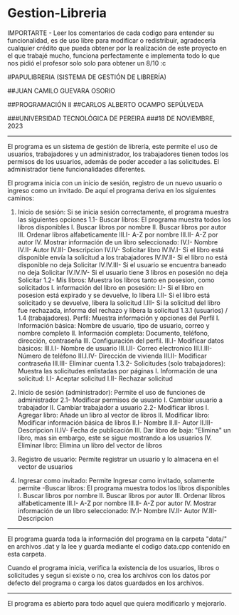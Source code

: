 ﻿# Gestion-Libreria

IMPORTARTE - Leer los comentarios de cada codigo para entender su funcionalidad, es de uso libre para modificar o redistribuir, agradecería cualquier crédito que pueda obtener por la realización de este proyecto en el que trabajé mucho, funciona perfectamente e implementa todo lo que nos pidió el profesor solo solo para obtener un 8/10 :c

#PAPULIBRERIA (SISTEMA DE GESTIÓN DE LIBRERÍA)

##JUAN CAMILO GUEVARA OSORIO

##PROGRAMACIÓN II
##CARLOS ALBERTO OCAMPO SEPÚLVEDA

###UNIVERSIDAD TECNOLÓGICA DE PEREIRA
###18 DE NOVIEMBRE, 2023

---

El programa es un sistema de gestión de librería, este permite el uso de usuarios, trabajadores y
un administrador, los trabajadores tienen todos los permisos de los usuarios, además de poder acceder
a las solicitudes. El administrador tiene funcionalidades diferentes.

El programa inicia con un inicio de sesión, registro de un nuevo usuario o ingreso como un invitado.
De aquí el programa deriva en los siguientes caminos:

1. Inicio de sesión: Si se inicia sesión correctamente, el programa muestra las siguientes opciones
    1.1- Buscar libros: El programa muestra todos los libros disponibles
        I. Buscar libros por nombre
        II. Buscar libros por autor
        III. Ordenar libros alfabeticamente
            III.I- A-Z por nombre
            III.II- A-Z por autor
        IV. Mostrar información de un libro seleccionado:
            IV.I- Nombre
            IV.II- Autor
            IV.III- Descripcion
            IV.IV- Solicitar libro
                IV.IV.I- Si el libro está disponible envía la solicitud a los trabajadores
                IV.IV.II- Si el libro no está disponible no deja Solicitar
                IV.IV.III- Si el usuario se encuentra baneado no deja Solicitar
                IV.IV.IV- Si el usuario tiene 3 libros en posesión no deja Solicitar
    1.2- Mis libros: Muestra los libros tanto en posesion, como solicitados
        I. información del libro en posesión:
            I.I- Si el libro en posesion está expirado y se devuelve, lo libera
            I.II- Si el libro está solicitado y se devuelve, libera la solicitud
            I.III- Si la solicitud del libro fue rechazada, informa del rechazo y libera la solicitud
    1.3.1 (usuarios) / 1.4 (trabajadores). Perfil: Muestra información y opciones del Perfil
        I. Información básica: Nombre de usuario, tipo de usuario, correo y nombre completo
        II. Información completa: Documento, teléfono, dirección, contraseña
        III. Configuración del perfil.
            III.I- Modificar datos básicos:
                III.I.I- Nombre de usuario
                III.I.II- Correo electronico
                III.I.III- Número de teléfono
                III.I.IV- Dirección de vivienda
            III.II- Modificar contraseña
            III.III- Eliminar cuenta
    1.3.2- Solicitudes (solo trabajadores): Muestra las solicitudes enlistadas por páginas
        I. Información de una solicitud:
            I.I- Aceptar solicitud
            I.II- Rechazar solicitud

2. Inicio de sesión (administrador): Permite el uso de funciones de administrador
    2.1- Modificar permisos de usuario
        I. Cambiar usuario a trabajador
        II. Cambiar trabajador a usuario
    2.2- Modificar libros
        I. Agregar libro: Añade un libro al vector de libros
        II. Modificar libro: Modificar información básica de libros
            II.I- Nombre
            II.II- Autor
            II.III- Descripcion
            II.IV- Fecha de publicación
        III. Dar libro de baja: "Elimina" un libro, mas sin embargo, este se sigue mostrando a los usuarios
        IV. Eliminar libro: Elimina un libro del vector de libros

3. Registro de usuario: Permite registrar un usuario y lo almacena en el vector de usuarios

4. Ingresar como invitado: Permite Ingresar como invitado, solamente permite
    -Buscar libros: El programa muestra todos los libros disponibles
        I. Buscar libros por nombre
        II. Buscar libros por autor
        III. Ordenar libros alfabeticamente
            III.I- A-Z por nombre
            III.II- A-Z por autor
        IV. Mostrar información de un libro seleccionado:
            IV.I- Nombre
            IV.II- Autor
            IV.III- Descripcion

---

El programa guarda toda la información del programa en la carpeta "data/" en archivos .dat y la lee
y guarda mediante el codigo data.cpp contenido en esta carpeta.

Cuando el programa inicia, verifica la existencia de los usuarios, libros o solicitudes y segun si
existe o no, crea los archivos con los datos por defecto del programa o carga los datos guardados en
los archivos.

---

El programa es abierto para todo aquel que quiera modificarlo y mejorarlo.
